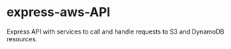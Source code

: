# express-aws-API
Express API with services to call and handle requests to S3 and DynamoDB resources.
